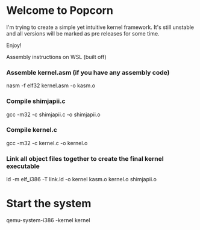 # Welcome to Popcorn
I'm trying to create a simple yet intuitive kernel framework. It's still unstable and all versions will be marked as pre releases for some time.

Enjoy!


Assembly instructions on WSL (built off)
### Assemble kernel.asm (if you have any assembly code)
nasm -f elf32 kernel.asm -o kasm.o

### Compile shimjapii.c
gcc -m32 -c shimjapii.c -o shimjapii.o

### Compile kernel.c
gcc -m32 -c kernel.c -o kernel.o

### Link all object files together to create the final kernel executable
ld -m elf_i386 -T link.ld -o kernel kasm.o kernel.o shimjapii.o

# Start the system
qemu-system-i386 -kernel kernel
